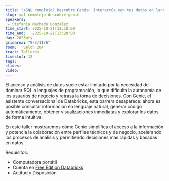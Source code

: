 ```yaml
---
title: "¿SQL complejo? Descubre Genie: Interactúa con tus datos en lenguaje natural "
slug: sql-complejo-descubre-genie 
speakers:
 - Stefania Machado Gonzalez
time_start: 2025-10-21T12:10:00
time_end:   2025-10-21T13:20:00
day: 2025mty
gridarea: "9/5/11/6"
room:   Salon 204
track: Talleres
timeslot: 12
tags:
slides: 
video: 
---
```


El acceso y análisis de datos suele estar limitado por la necesidad de dominar SQL o lenguajes de programación, lo que dificulta la autonomía de los usuarios de negocio y retrasa la toma de decisiones. Con Genie, el asistente conversacional de Databricks, esta barrera desaparece: ahora es posible consultar información en lenguaje natural, generar código automáticamente, obtener visualizaciones inmediatas y explorar los datos de forma intuitiva.

En este taller mostraremos cómo Genie simplifica el acceso a la información y potencia la colaboración entre perfiles técnicos y de negocio, acelerando los procesos de análisis y permitiendo decisiones más rápidas y basadas en datos.

Requisitos:

* Computadora portátil
* Cuenta en [Free Edition Databricks](https://login.databricks.com/?dbx_source=www&itm=main-cta-login&l=en-EN&tuuid=01a4407e-a28a-4e0c-a32c-8df40a245541&rl_aid=5d0722a3-e9e9-41d2-a0fe-856b1a5793df)
* Actitud y Disposición
